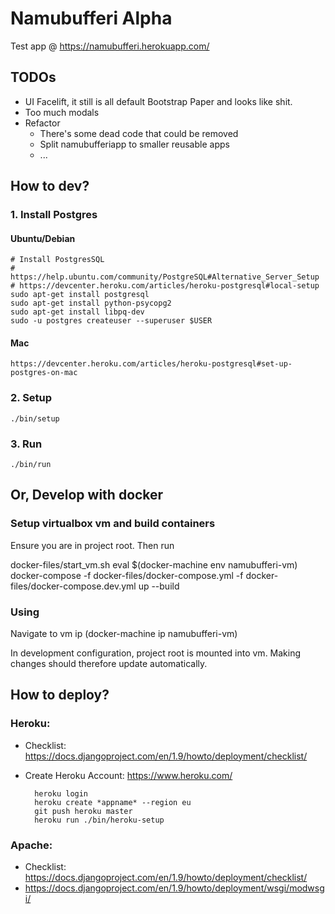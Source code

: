 # Namubufferi Alpha
Test app @ https://namubufferi.herokuapp.com/

## TODOs
* UI Facelift, it still is all default Bootstrap Paper and looks like shit.
* Too much modals
* Refactor
    * There's some dead code that could be removed
    * Split namubufferiapp to smaller reusable apps
    * ...

## How to dev?
### 1. Install Postgres
#### Ubuntu/Debian
    # Install PostgresSQL
    # https://help.ubuntu.com/community/PostgreSQL#Alternative_Server_Setup
    # https://devcenter.heroku.com/articles/heroku-postgresql#local-setup
    sudo apt-get install postgresql
    sudo apt-get install python-psycopg2
    sudo apt-get install libpq-dev
    sudo -u postgres createuser --superuser $USER
#### Mac
    https://devcenter.heroku.com/articles/heroku-postgresql#set-up-postgres-on-mac
### 2. Setup
    ./bin/setup
### 3. Run
    ./bin/run

## Or, Develop with docker
### Setup virtualbox vm and build containers
Ensure you are in project root. Then run

  docker-files/start_vm.sh
  eval $(docker-machine env namubufferi-vm)
  docker-compose -f docker-files/docker-compose.yml -f docker-files/docker-compose.dev.yml  up --build

### Using
Navigate to vm ip (docker-machine ip namubufferi-vm)

In development configuration, project root is mounted into
vm. Making changes should therefore update automatically.

## How to deploy?
### Heroku:
* Checklist: https://docs.djangoproject.com/en/1.9/howto/deployment/checklist/
* Create Heroku Account: https://www.heroku.com/

        heroku login
        heroku create *appname* --region eu  
        git push heroku master
        heroku run ./bin/heroku-setup

### Apache:
* Checklist: https://docs.djangoproject.com/en/1.9/howto/deployment/checklist/
* https://docs.djangoproject.com/en/1.9/howto/deployment/wsgi/modwsgi/
